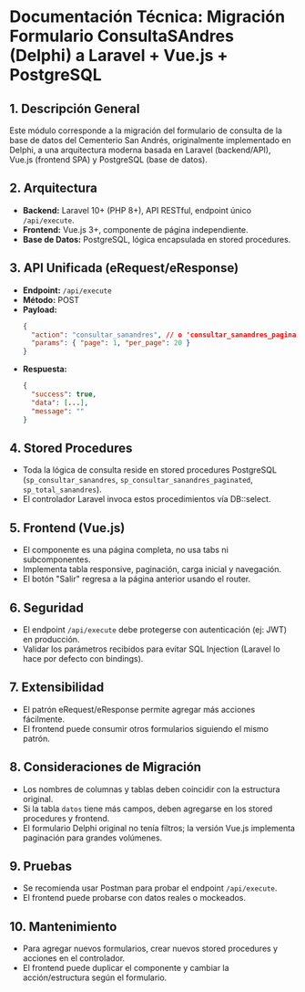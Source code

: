 # Documentación Técnica: Migración Formulario ConsultaSAndres (Delphi) a Laravel + Vue.js + PostgreSQL

## 1. Descripción General
Este módulo corresponde a la migración del formulario de consulta de la base de datos del Cementerio San Andrés, originalmente implementado en Delphi, a una arquitectura moderna basada en Laravel (backend/API), Vue.js (frontend SPA) y PostgreSQL (base de datos).

## 2. Arquitectura
- **Backend:** Laravel 10+ (PHP 8+), API RESTful, endpoint único `/api/execute`.
- **Frontend:** Vue.js 3+, componente de página independiente.
- **Base de Datos:** PostgreSQL, lógica encapsulada en stored procedures.

## 3. API Unificada (eRequest/eResponse)
- **Endpoint:** `/api/execute`
- **Método:** POST
- **Payload:**
  ```json
  {
    "action": "consultar_sanandres", // o 'consultar_sanandres_paginated'
    "params": { "page": 1, "per_page": 20 }
  }
  ```
- **Respuesta:**
  ```json
  {
    "success": true,
    "data": [...],
    "message": ""
  }
  ```

## 4. Stored Procedures
- Toda la lógica de consulta reside en stored procedures PostgreSQL (`sp_consultar_sanandres`, `sp_consultar_sanandres_paginated`, `sp_total_sanandres`).
- El controlador Laravel invoca estos procedimientos vía DB::select.

## 5. Frontend (Vue.js)
- El componente es una página completa, no usa tabs ni subcomponentes.
- Implementa tabla responsive, paginación, carga inicial y navegación.
- El botón "Salir" regresa a la página anterior usando el router.

## 6. Seguridad
- El endpoint `/api/execute` debe protegerse con autenticación (ej: JWT) en producción.
- Validar los parámetros recibidos para evitar SQL Injection (Laravel lo hace por defecto con bindings).

## 7. Extensibilidad
- El patrón eRequest/eResponse permite agregar más acciones fácilmente.
- El frontend puede consumir otros formularios siguiendo el mismo patrón.

## 8. Consideraciones de Migración
- Los nombres de columnas y tablas deben coincidir con la estructura original.
- Si la tabla `datos` tiene más campos, deben agregarse en los stored procedures y frontend.
- El formulario Delphi original no tenía filtros; la versión Vue.js implementa paginación para grandes volúmenes.

## 9. Pruebas
- Se recomienda usar Postman para probar el endpoint `/api/execute`.
- El frontend puede probarse con datos reales o mockeados.

## 10. Mantenimiento
- Para agregar nuevos formularios, crear nuevos stored procedures y acciones en el controlador.
- El frontend puede duplicar el componente y cambiar la acción/estructura según el formulario.
